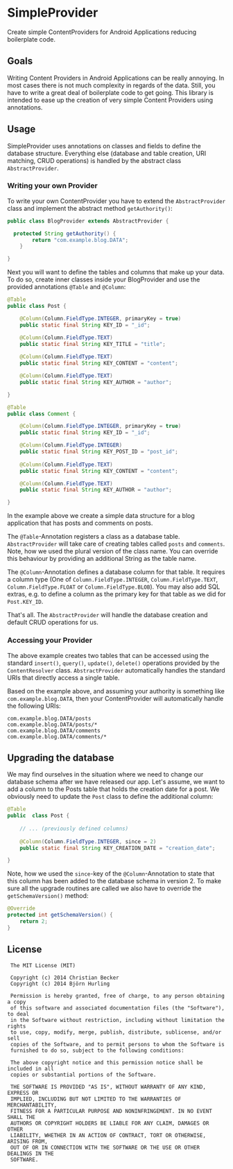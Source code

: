 # SimpleProvider

Create simple ContentProviders for Android Applications reducing boilerplate code.

## Goals

Writing Content Providers in Android Applications can be really annoying. In most cases there is not much complexity in regards of the data. Still, you have to write a great deal of boilerplate code to get going. This library is intended to ease up the creation of very simple Content Providers using annotations.

## Usage

SimpleProvider uses annotations on classes and fields to define the database structure. Everything else (database and table creation, URI matching, CRUD operations) is handled by the abstract class `AbstractProvider`.

### Writing your own Provider

To write your own ContentProvider you have to extend the `AbstractProvider` class and implement the abstract method `getAuthority()`:

```java
public class BlogProvider extends AbstractProvider {

  protected String getAuthority() {
		return "com.example.blog.DATA";
	}

}
```

Next you will want to define the tables and columns that make up your data. 
To do so, create inner classes inside your BlogProvider and use the provided annotations `@Table` and `@Column`:

```java
@Table
public class Post {

    @Column(Column.FieldType.INTEGER, primaryKey = true)
    public static final String KEY_ID = "_id";

    @Column(Column.FieldType.TEXT)
    public static final String KEY_TITLE = "title";
    
    @Column(Column.FieldType.TEXT)
    public static final String KEY_CONTENT = "content";

    @Column(Column.FieldType.TEXT)
    public static final String KEY_AUTHOR = "author";

}

@Table
public class Comment {

    @Column(Column.FieldType.INTEGER, primaryKey = true)
    public static final String KEY_ID = "_id";

    @Column(Column.FieldType.INTEGER)
    public static final String KEY_POST_ID = "post_id";
    
    @Column(Column.FieldType.TEXT)
    public static final String KEY_CONTENT = "content";

    @Column(Column.FieldType.TEXT)
    public static final String KEY_AUTHOR = "author";

}

```

In the example above we create a simple data structure for a blog application that has posts and comments on posts.

The `@Table`-Annotation registers a class as a database table. `AbstractProvider` will take care of creating tables called `posts` and `comments`. Note, how we used the plural version of the class name. You can override this behaviour by providing an additional String as the table name.

The `@Column`-Annotation defines a database column for that table. It requires a column type (One of `Column.FieldType.INTEGER`, `Column.FieldType.TEXT`,  `Column.FieldType.FLOAT` or `Column.FieldType.BLOB`). You may also add SQL extras, e.g. to define a column as the primary key for that table as we did for `Post.KEY_ID`.

That's all. The `AbstractProvider` will handle the database creation and default CRUD operations for us.

### Accessing your Provider

The above example creates two tables that can be accessed using the standard `insert()`, `query()`, `update()`, `delete()` operations provided by the `ContentResolver` class. `AbstractProvider` automatically handles the standard URIs that directly access a single table.

Based on the example above, and assuming your authority is something like ``com.example.blog.DATA``, then your ContentProvider will automatically handle the following URIs:

```
com.example.blog.DATA/posts
com.example.blog.DATA/posts/*
com.example.blog.DATA/comments
com.example.blog.DATA/comments/*
```

## Upgrading the database

We may find ourselves in the situation where we need to change our database schema after we have released our app. Let's assume, we want to add a column to the Posts table that holds the creation date for a post. We obviously need to update the `Post` class to define the additional column:

```java
@Table
public  class Post {
	
	// ... (previously defined columns)
	
	@Column(Column.FieldType.INTEGER, since = 2)
	public static final String KEY_CREATION_DATE = "creation_date";

}
```

Note, how we used the `since`-key of the `@Column`-Annotation to state that this column has been added to the database schema in version 2. To make sure all the upgrade routines are called we also have to override the `getSchemaVersion()` method:

```java
@Override
protected int getSchemaVersion() {
	return 2;
}
```

## License

	 The MIT License (MIT)
	 
	 Copyright (c) 2014 Christian Becker
	 Copyright (c) 2014 Björn Hurling

	 Permission is hereby granted, free of charge, to any person obtaining a copy
	 of this software and associated documentation files (the "Software"), to deal
	 in the Software without restriction, including without limitation the rights
	 to use, copy, modify, merge, publish, distribute, sublicense, and/or sell
	 copies of the Software, and to permit persons to whom the Software is
	 furnished to do so, subject to the following conditions:

	 The above copyright notice and this permission notice shall be included in all
	 copies or substantial portions of the Software.

	 THE SOFTWARE IS PROVIDED "AS IS", WITHOUT WARRANTY OF ANY KIND, EXPRESS OR
	 IMPLIED, INCLUDING BUT NOT LIMITED TO THE WARRANTIES OF MERCHANTABILITY,
	 FITNESS FOR A PARTICULAR PURPOSE AND NONINFRINGEMENT. IN NO EVENT SHALL THE
 	 AUTHORS OR COPYRIGHT HOLDERS BE LIABLE FOR ANY CLAIM, DAMAGES OR OTHER
	 LIABILITY, WHETHER IN AN ACTION OF CONTRACT, TORT OR OTHERWISE, ARISING FROM,
	 OUT OF OR IN CONNECTION WITH THE SOFTWARE OR THE USE OR OTHER DEALINGS IN THE
	 SOFTWARE.

